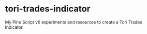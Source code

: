 # tori-trades-indicator
My Pine Script v6 experiments and resources to create a Tori Trades Indicator.
